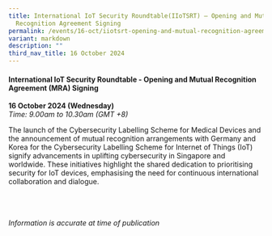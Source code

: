 ```yaml
---
title: International IoT Security Roundtable(IIoTSRT) – Opening and Mutual
  Recognition Agreement Signing
permalink: /events/16-oct/iiotsrt-opening-and-mutual-recognition-agreement-mra-signing/
variant: markdown
description: ""
third_nav_title: 16 October 2024
---
```

#### **International IoT Security Roundtable - Opening and Mutual Recognition Agreement (MRA) Signing**

**16 October 2024 (Wednesday)**  
*Time: 9.00am to 10.30am (GMT +8)*

The launch of the Cybersecurity Labelling Scheme for Medical Devices and the announcement of mutual recognition arrangements with Germany and Korea for the Cybersecurity Labelling Scheme for Internet of Things (IoT) signify advancements in uplifting cybersecurity in Singapore and worldwide. These initiatives highlight the shared dedication to prioritising security for IoT devices, emphasising the need for continuous international collaboration and dialogue.

<br><br><br>
*Information is accurate at time of publication*